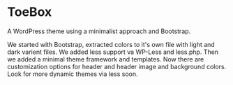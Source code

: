 # ToeBox
A WordPress theme using a minimalist approach and Bootstrap.

We started with Bootstrap, extracted colors to it's own file with light and dark varient files.  We added less support va WP-Less and less.php.  Then we added a minimal theme framework and templates.  Now there are customization options for header and header image and background colors. Look for more dynamic themes via less soon.
